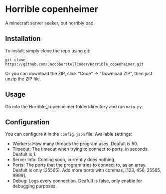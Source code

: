# Horrible copenheimer
A minecraft server seeker, but horribly bad.

## Installation
To install, simply clone the repo using git:

`git clone https://github.com/JacobborstellCoder/Horrible_copenheimer.git`

Or you can download the ZIP, click "Code" -> "Download ZIP", then just unzip the ZIP file.

## Usage
Go into the Horrible_copenheimer folder/directory and run `main.py`.

## Configuration
You can configure it in the `config.json` file.
Available settings:
 - Workers: How many threads the program uses. Deafult is 50.
 - Timeout: The timeout when trying to connect to ports, in seconds. Deafult is 1.
 - Server Info: Coming soon, currently does nothing.
 - Ports: The ports that the program tries to connect to, as an array. Deafult is only [25565]. Add more ports with commas, [123, 456, 25565, 9999].
 - Debug: Logs every connection. Deafult is false, only enable for debugging purposes.
